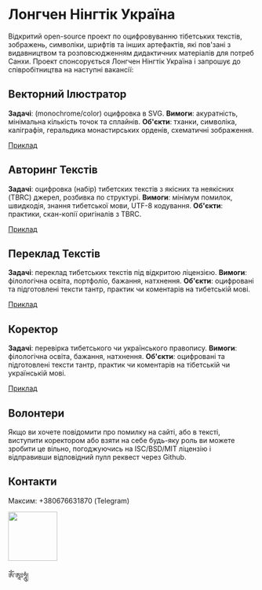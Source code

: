 Лонгчен Нінгтік Україна
=======================

Відкритий open-source проект по оцифровуванню тібетських текстів, зображень, символіки, шрифтів та інших артефактів,
які пов'зані з видавництвом та розповсюдженням дидактичних матеріалів для потреб Санхи. Проект спонсорується Лонгчен
Нінгтік Україна і запрошує до співробітництва на наступні вакансії:

Векторний Ілюстратор
--------------------

**Задачі**: (monochrome/color) оцифровка в SVG.
**Вимоги**: акуратність, мінімальна кількість точок та сплайнів.
**Об'єкти**: тханки, символіка, каліграфія, геральдика монастирських орденів, схематичні зображення.

[Приклад](http://longchenpa.guru/thang.ga/index.htm)

Авторинг Текстів
----------------

**Задачі**: оцифровка (набір) тибетских текстів з якісних та неякісних (TBRC) джерел, розбивка по структурі.
**Вимоги**: мінімум помилок, швидкодія, знання тибетської мови, UTF-8 кодування.
**Об'єкти**: практики, скан-копії оригіналів з TBRC.

[Приклад](http://longchenpa.guru/gter.ma/snying.thig.rtsa.pod/texts/thig.le'i.rgya.can.gyi.rjes.chog.tshogs.kyi.mchod.pa.txt)

Переклад Текстів
----------------
**Задачі**: переклад тибетських текстів під відкритою ліцензією.
**Вимоги**: філологічна освіта, портфоліо, бажання, натхнення.
**Об'єкти**: оцифровані та підготовлені тексти тантр, практик чи коментарів на тибетській мові.

[Приклад](http://longchenpa.guru/gter.ma/snying.thig.rtsa.pod/texts/gzhi.lam.'bras.bu'i.smon.lam.htm)

Коректор
--------
**Задачі**: перевірка тибетського чи українського правопису.
**Вимоги**: філологічна освіта, бажання, натхнення.
**Об'єкти**: оцифровані та підготовлені тексти тантр, практик чи коментарів на тібетській чи українській мові.

[Приклад](http://longchenpa.guru/gter.ma/snying.thig.rtsa.pod/texts/sngon.'gro/index.pdf)

Волонтери
---------

Якщо ви хочете повідомити про помилку на сайті, або в тексті, виступити коректором
або взяти на себе будь-яку роль ви можете зробити це вільно, погоджуючись на ISC/BSD/MIT
ліцензію і відправивши відповідний пулл реквест через Github.

Контакти
--------

Максим: +380676631870 (Telegram)

<img src="https://longchenpa.guru/seal.png" width=100>

ཨོཾ་ཨཱཿཧཱུཾ།
